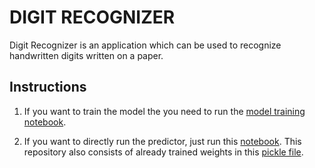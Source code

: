 # DIGIT RECOGNIZER

Digit Recognizer is an application which can be used to recognize handwritten digits written on a paper.

## Instructions

1. If you want to train the model the you need to run the [model training notebook](https://github.com/altruistcoder/Digit-Recognizer/blob/master/Digit_Recognition_Training.ipynb).

2. If you want to directly run the predictor, just run this [notebook](https://github.com/altruistcoder/Digit-Recognizer/blob/master/Digit_Recognition_Prediction.ipynb). This repository also consists of already trained weights in this [pickle file](https://github.com/altruistcoder/Digit-Recognizer/blob/master/mnist_clf_svm.pkl).
